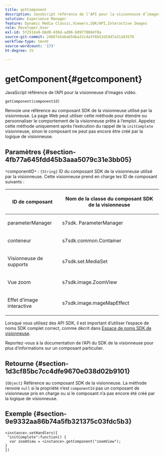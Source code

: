 ```yaml
---
title: getComponent
description: JavaScript référence de l’API pour la visionneuse d’images vidéo.
solution: Experience Manager
feature: Dynamic Media Classic,Viewers,SDK/API,Interactive Images
role: Developer,User
exl-id: 5f2514a9-bbd0-436d-ad96-b89778604f8a
source-git-commit: 24667a5ebab54ba22c4a3f6b52d19d7a31a93576
workflow-type: tm+mt
source-wordcount: '173'
ht-degree: 1%

---
```


# getComponent{#getcomponent}

JavaScript référence de l’API pour la visionneuse d’images vidéo.

`getComponent(componentId)`

Renvoie une référence au composant SDK de la visionneuse utilisé par la visionneuse. La page Web peut utiliser cette méthode pour étendre ou personnaliser le comportement de la visionneuse prête à l’emploi. Appelez cette méthode uniquement après l’exécution du rappel de la `initComplete` visionneuse, sinon le composant ne peut pas encore être créé par la logique de visionneuse.

## Paramètres {#section-4fb77a645fdd45b3aaa5079c31e3bb05}

`*`componentID`*` : `{String}` ID du composant SDK de la visionneuse utilisé par la visionneuse. Cette visionneuse prend en charge les ID de composant suivants :

<table id="table_7B5DD9303EF44ADD847B13FFEAD135D9"> 
 <thead> 
  <tr> 
   <th colname="col1" class="entry"> <p>ID de composant </p> </th> 
   <th colname="col2" class="entry"> <p>Nom de la classe du composant SDK de la visionneuse </p> </th> 
  </tr> 
 </thead>
 <tbody> 
  <tr> 
   <td colname="col1"> <p> <span class="codeph"> parameterManager </span> </p> </td> 
   <td colname="col2"> <p> <span class="codeph"> s7sdk. ParameterManager </span> </p> </td> 
  </tr> 
  <tr> 
   <td colname="col1"> <p> <span class="codeph"> conteneur </span> </p> </td> 
   <td colname="col2"> <p> <span class="codeph"> s7sdk.common.Container </span> </p> </td> 
  </tr> 
  <tr> 
   <td colname="col1"> <p> <span class="codeph"> Visionneuse de supports </span> </p> </td> 
   <td colname="col2"> <p> <span class="codeph"> s7sdk.set.MediaSet </span> </p> </td> 
  </tr> 
  <tr> 
   <td colname="col1"> <p> <span class="codeph"> Vue zoom </span> </p> </td> 
   <td colname="col2"> <p> <span class="codeph"> s7sdk.image.ZoomView </span> </p> </td> 
  </tr> 
  <tr> 
   <td colname="col1"> <p> <span class="codeph"> Effet d’image interactive </span> </p> </td> 
   <td colname="col2"> <p> <span class="codeph"> s7sdk.image.mageMapEffect </span> </p> </td> 
  </tr> 
 </tbody> 
</table>

Lorsque vous utilisez des API SDK, il est important d’utiliser l’espace de noms SDK complet correct, comme décrit dans [Espace de noms SDK de visionneuse](../../../c-html5-aem-asset-viewers/c-html5-aem-interactive-images/c-html5-aem-interactive-image-namespace.md#concept-00a31b9bc7eb4014b28c1ba661fe5265).

Reportez-vous à la documentation de l’API du SDK de la visionneuse pour plus d’informations sur un composant particulier.

## Retourne {#section-1d3cf85bc7cc4dfe9670e038d02b9101}

`{Object}` Référence au composant SDK de la visionneuse. La méthode renvoie `null` si la propriété n’est `componentId` pas un composant de visionneuse pris en charge ou si le composant n’a pas encore été créé par la logique de visionneuse.

## Exemple {#section-9e9332aa86b74a5fb321375c03fdc5b3}

```
<instance>.setHandlers({ 
 "initComplete":function() { 
  var zoomView = <instance>.getComponent("zoomView"); 
} 
})
```
